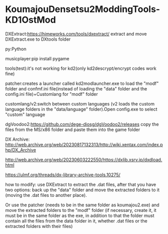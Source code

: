 # KoumajouDensetsu2ModdingTools-KD1OstMod
DXExtract:https://himeworks.com/tools/dxextract/
extract and move DXExtract.exe to DXtools folder

py:Python

musicplayer:pip install pygame

tools(test):it's not working for kd2(only kd2descrypt/encrypt codes work fine)

patcher:creates a launcher called kd2modlauncher.exe to load the "modf" folder and confmf.ini file(instead of loading the "data" folder and the config.ini file)+Customlang for "modf" folder

customlang/v2:switch between custom languages ​​(v2 loads the custom language folders in the "data/language" folder).Open config.exe to select "custom" language

dgVoodoo2:https://github.com/dege-diosg/dgVoodoo2/releases copy the files from the MS/x86 folder and paste them into the game folder

DX Archive:
http://web.archive.org/web/20230817132313/http://wiki.xentax.com/index.php/DX_Archive

http://web.archive.org/web/20230603222550/https://dxlib.xsrv.jp/dxdload.html

https://ulmf.org/threads/dx-library-archive-tools.10275/

how to modify:
use DXExtract to extract the .dat files, after that you have two options: back up the "data" folder and move the extracted folders to it (moving the .dat files to another place).

Or use the patcher (needs to be in the same folder as koumajou2.exe)
and move the extracted folders to the "modf" folder (if necessary, create it, it must be in the same folder as the exe, in addition to that the folder must contain all the files from the data folder in it, whether .dat files or the extracted folders with their files)
